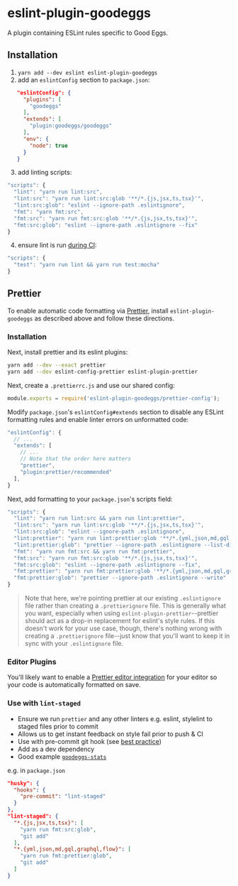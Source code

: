# eslint-plugin-goodeggs

A plugin containing ESLint rules specific to Good Eggs.

## Installation

1.  `yarn add --dev eslint eslint-plugin-goodeggs`
2.  add an `eslintConfig` section to `package.json`:

```json
   "eslintConfig": {
     "plugins": [
       "goodeggs"
     ],
     "extends": [
       "plugin:goodeggs/goodeggs"
     ],
     "env": {
       "node": true
     }
   }
```

3.  add linting scripts:

```js
"scripts": {
  "lint": "yarn run lint:src",
  "lint:src": "yarn run lint:src:glob '**/*.{js,jsx,ts,tsx}'",
  "lint:src:glob": "eslint --ignore-path .eslintignore",
  "fmt": "yarn fmt:src",
  "fmt:src": "yarn run fmt:src:glob '**/*.{js,jsx,ts,tsx}'",
  "fmt:src:glob": "eslint --ignore-path .eslintignore --fix"
}
```

4.  ensure lint is run [during CI](https://github.com/goodeggs/best-practices/glob/master/javascript/build-deploy-modules.md#travisyml):

```js
"scripts": {
  "test": "yarn run lint && yarn run test:mocha"
}
```

## Prettier

To enable automatic code formatting via [Prettier](https://prettier.io/), install `eslint-plugin-goodeggs` as described above and follow these directions.

### Installation

Next, install prettier and its eslint plugins:

```sh
yarn add --dev --exact prettier
yarn add --dev eslint-config-prettier eslint-plugin-prettier
```

Next, create a `.prettierrc.js` and use our shared config:

```js
module.exports = require('eslint-plugin-goodeggs/prettier-config');
```

Modify `package.json`'s `eslintConfig#extends` section to disable any ESLint formatting rules and enable linter errors on unformatted code:

```js
"eslintConfig": {
  // ...
  "extends": [
    // ...
    // Note that the order here matters
    "prettier",
    "plugin:prettier/recommended"
  ],
}
```

Next, add formatting to your `package.json`'s scripts field:

```js
"scripts": {
  "lint": "yarn run lint:src && yarn run lint:prettier",
  "lint:src": "yarn run lint:src:glob '**/*.{js,jsx,ts,tsx}'",
  "lint:src:glob": "eslint --ignore-path .eslintignore",
  "lint:prettier": "yarn run lint:prettier:glob '**/*.{yml,json,md,gql,graphql,flow}'",
  "lint:prettier:glob": "prettier --ignore-path .eslintignore --list-different",
  "fmt": "yarn run fmt:src && yarn run fmt:prettier",
  "fmt:src": "yarn run fmt:src:glob '**/*.{js,jsx,ts,tsx}'",
  "fmt:src:glob": "eslint --ignore-path .eslintignore --fix",
  "fmt:prettier": "yarn run fmt:prettier:glob '**/*.{yml,json,md,gql,graphql,flow}'",
  "fmt:prettier:glob": "prettier --ignore-path .eslintignore --write"
}
```

> Note that here, we're pointing prettier at our existing `.eslintignore` file rather than creating a `.prettierignore` file. This is generally what you
> want, especially when using `eslint-plugin-prettier`--prettier should act as a drop-in replacement for eslint's style rules. If this doesn't work for your
> use case, though, there's nothing wrong with creating a `.prettierignore` file--just know that you'll want to keep it in sync with your `.eslintignore` file.

### Editor Plugins

You'll likely want to enable a [Prettier editor integration](https://prettier.io/docs/en/editors.html) for your editor so your code is automatically formatted on save.

### Use with `lint-staged`

* Ensure we run `prettier` and any other linters e.g. eslint, stylelint to staged files prior to commit
* Allows us to get instant feedback on style fail prior to push & CI
* Use with pre-commit git hook (see [best practice](https://github.com/goodeggs/best-practices/blob/master/javascript/git-hooks.md))
* Add as a dev dependency
* Good example [`goodeggs-stats`](https://github.com/goodeggs/goodeggs-stats/blob/master/package.json)

e.g. in `package.json`

```json
"husky": {
  "hooks": {
    "pre-commit": "lint-staged"
  }
},
"lint-staged": {
  "*.{js,jsx,ts,tsx}": [
    "yarn run fmt:src:glob",
    "git add"
  ],
  "*.{yml,json,md,gql,graphql,flow}": [
    "yarn run fmt:prettier:glob",
    "git add"
  ]
}
```
